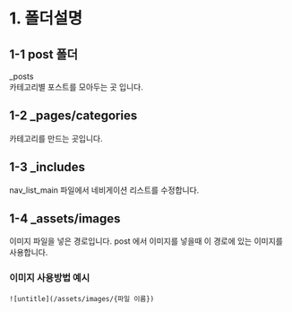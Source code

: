 # 1. 폴더설명

## 1-1 post 폴더

\_posts  
카테고리별 포스트를 모아두는 곳 입니다.

## 1-2 \_pages/categories

카테고리를 만드는 곳입니다.

## 1-3 \_includes

nav_list_main 파일에서 네비게이션 리스트를 수정합니다.

## 1-4 \_assets/images

이미지 파일을 넣은 경로입니다.
post 에서 이미지를 넣을때 이 경로에 있는 이미지를 사용합니다.


### 이미지 사용방법 예시

```
![untitle](/assets/images/{파일 이름})
```